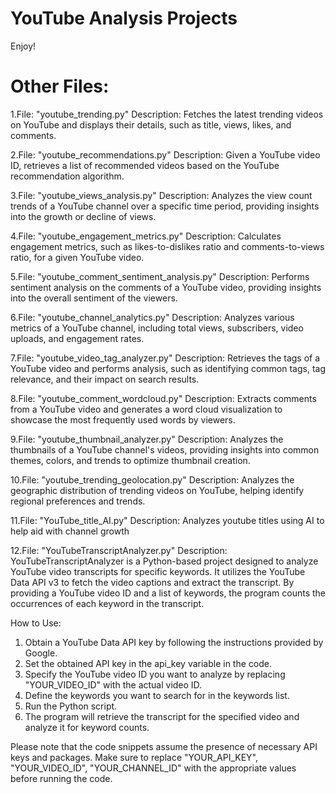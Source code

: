 # YouTube Analysis Projects
Enjoy!
# Other Files:

1.File: "youtube_trending.py"
Description: Fetches the latest trending videos on YouTube and displays their details, such as title, views, likes, and comments.

2.File: "youtube_recommendations.py"
Description: Given a YouTube video ID, retrieves a list of recommended videos based on the YouTube recommendation algorithm.

3.File: "youtube_views_analysis.py"
Description: Analyzes the view count trends of a YouTube channel over a specific time period, providing insights into the growth or decline of views.

4.File: "youtube_engagement_metrics.py"
Description: Calculates engagement metrics, such as likes-to-dislikes ratio and comments-to-views ratio, for a given YouTube video.

5.File: "youtube_comment_sentiment_analysis.py"
Description: Performs sentiment analysis on the comments of a YouTube video, providing insights into the overall sentiment of the viewers.

6.File: "youtube_channel_analytics.py"
Description: Analyzes various metrics of a YouTube channel, including total views, subscribers, video uploads, and engagement rates.

7.File: "youtube_video_tag_analyzer.py"
Description: Retrieves the tags of a YouTube video and performs analysis, such as identifying common tags, tag relevance, and their impact on search results.

8.File: "youtube_comment_wordcloud.py"
Description: Extracts comments from a YouTube video and generates a word cloud visualization to showcase the most frequently used words by viewers.

9.File: "youtube_thumbnail_analyzer.py"
Description: Analyzes the thumbnails of a YouTube channel's videos, providing insights into common themes, colors, and trends to optimize thumbnail creation.

10.File: "youtube_trending_geolocation.py"
Description: Analyzes the geographic distribution of trending videos on YouTube, helping identify regional preferences and trends.

11.File: "YouTube_title_AI.py"
Description: Analyzes youtube titles using AI to help aid with channel growth

12.File: "YouTubeTranscriptAnalyzer.py"
Description: YouTubeTranscriptAnalyzer is a Python-based project designed to analyze YouTube video transcripts for specific keywords. It utilizes the YouTube Data API v3 to fetch the video captions and extract the transcript. By providing a YouTube video ID and a list of keywords, the program counts the occurrences of each keyword in the transcript.

How to Use:

1. Obtain a YouTube Data API key by following the instructions provided by Google.
2. Set the obtained API key in the api_key variable in the code.
3. Specify the YouTube video ID you want to analyze by replacing "YOUR_VIDEO_ID" with the actual video ID.
4. Define the keywords you want to search for in the keywords list.
5. Run the Python script.
6. The program will retrieve the transcript for the specified video and analyze it for keyword counts.

Please note that the code snippets assume the presence of necessary API keys and packages. Make sure to replace "YOUR_API_KEY", "YOUR_VIDEO_ID", "YOUR_CHANNEL_ID" with the appropriate values before running the code.




